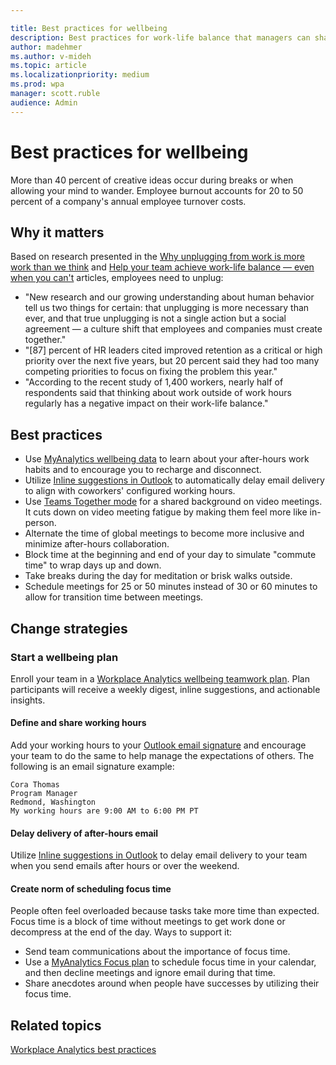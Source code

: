 ```yaml
---

title: Best practices for wellbeing
description: Best practices for work-life balance that managers can share with their teams
author: madehmer
ms.author: v-mideh
ms.topic: article
ms.localizationpriority: medium 
ms.prod: wpa
manager: scott.ruble
audience: Admin
---
```


# Best practices for wellbeing

 More than 40 percent of creative ideas occur during breaks or when allowing your mind to wander. Employee burnout accounts for 20 to 50 percent of a company's annual employee turnover costs.

## Why it matters

Based on research presented in the [Why unplugging from work is more work than we think](https://insights.office.com/productivity/unplugging/) and [Help your team achieve work-life balance — even when you can't](https://insights.office.com/employee-experience/help-your-team-achieve-work-life-balance-even-when-you-cant/) articles, employees need to unplug:

* "New research and our growing understanding about human behavior tell us two things for certain: that unplugging is more necessary than ever, and that true unplugging is not a single action but a social agreement — a culture shift that employees and companies must create together."
* "[87] percent of HR leaders cited improved retention as a critical or high priority over the next five years, but 20 percent said they had too many competing priorities to focus on fixing the problem this year."
* "According to the recent study of 1,400 workers, nearly half of respondents said that thinking about work outside of work hours regularly has a negative impact on their work-life balance."

## Best practices

* Use [MyAnalytics wellbeing data](../myanalytics/use/wellbeing.md) to learn about your after-hours work habits and to encourage you to recharge and disconnect.
* Utilize [Inline suggestions in Outlook](../MyAnalytics/Use/mya-notifications.md#delay-delivery) to automatically delay email delivery to align with coworkers' configured working hours.
* Use [Teams Together mode](https://www.microsoft.com/microsoft-365/blog/2020/07/08/reimagining-virtual-collaboration-future-work-learning/) for a shared background on video meetings. It cuts down on video meeting fatigue by making them feel more like in-person.
* Alternate the time of global meetings to become more inclusive and minimize after-hours collaboration.
* Block time at the beginning and end of your day to simulate "commute time" to wrap days up and down.
* Take breaks during the day for meditation or brisk walks outside.
* Schedule meetings for 25 or 50 minutes instead of 30 or 60 minutes to allow for transition time between meetings.

## Change strategies

### Start a wellbeing plan

Enroll your team in a [Workplace Analytics wellbeing teamwork plan](../tutorials/teamwork-solution.md). Plan participants will receive a weekly digest, inline suggestions, and actionable insights.

#### Define and share working hours

Add your working hours to your [Outlook email signature](https://support.microsoft.com/office/create-an-email-signature-from-a-template-5b02c5ed-1e85-4d2a-a098-9628fe3231d8) and encourage your team to do the same to help manage the expectations of others. The following is an email signature example:

```
Cora Thomas
Program Manager
Redmond, Washington
My working hours are 9:00 AM to 6:00 PM PT
```

#### Delay delivery of after-hours email

Utilize [Inline suggestions in Outlook](../MyAnalytics/Use/mya-notifications.md#delay-delivery) to delay email delivery to your team when you send emails after hours or over the weekend.

#### Create norm of scheduling focus time

People often feel overloaded because tasks take more time than expected. Focus time is a block of time without meetings to get work done or decompress at the end of the day. Ways to support it:

* Send team communications about the importance of focus time.
* Use a [MyAnalytics Focus plan](../myanalytics/use/focus-plan.md) to schedule focus time in your calendar, and then decline meetings and ignore email during that time.
* Share anecdotes around when people have successes by utilizing their focus time.

## Related topics

[Workplace Analytics best practices](gm-best-practices.md)